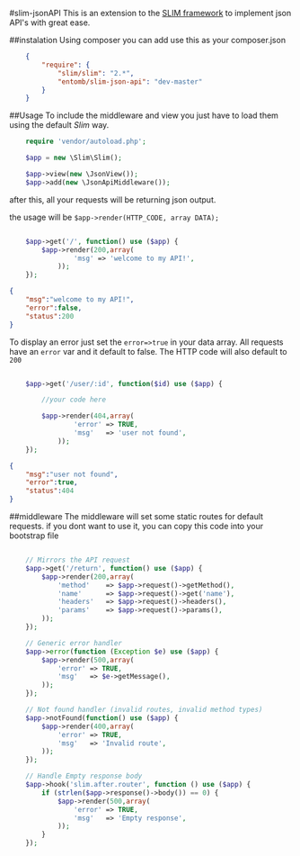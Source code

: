 #slim-jsonAPI
This is an extension to the [SLIM framework](https://github.com/codeguy/Slim) to implement json API's with great ease.

##instalation
Using composer you can add use this as your composer.json

```json
    {
        "require": {
            "slim/slim": "2.*",
            "entomb/slim-json-api": "dev-master"
        }
    }

```

##Usage
To include the middleware and view you just have to load them using the default _Slim_ way.

```php
    require 'vendor/autoload.php';

    $app = new \Slim\Slim();

    $app->view(new \JsonView());
    $app->add(new \JsonApiMiddleware());
```

after this, all your requests will be returning json output.

the usage will be `$app->render(HTTP_CODE, array DATA);`

```php

    $app->get('/', function() use ($app) {
        $app->render(200,array(
                'msg' => 'welcome to my API!',
            ));
    });

```
```json
{
    "msg":"welcome to my API!",
    "error":false,
    "status":200
}

```


To display an error just set the `error=>true` in your data array.
All requests have an `error` var and it default to false.
The HTTP code will also default to `200`

```php

    $app->get('/user/:id', function($id) use ($app) {

        //your code here

        $app->render(404,array(
                'error' => TRUE,
                'msg'   => 'user not found',
            ));
    });

```
```json
{
    "msg":"user not found",
    "error":true,
    "status":404
}

```


##middleware
The middleware will set some static routes for default requests.
if you dont want to use it, you can copy this code into your bootstrap file

```php

    // Mirrors the API request
    $app->get('/return', function() use ($app) {
        $app->render(200,array(
            'method'    => $app->request()->getMethod(),
            'name'      => $app->request()->get('name'),
            'headers'   => $app->request()->headers(),
            'params'    => $app->request()->params(),
        ));
    });

    // Generic error handler
    $app->error(function (Exception $e) use ($app) {
        $app->render(500,array(
            'error' => TRUE,
            'msg'   => $e->getMessage(),
        ));
    });

    // Not found handler (invalid routes, invalid method types)
    $app->notFound(function() use ($app) {
        $app->render(400,array(
            'error' => TRUE,
            'msg'   => 'Invalid route',
        ));
    });

    // Handle Empty response body
    $app->hook('slim.after.router', function () use ($app) {
        if (strlen($app->response()->body()) == 0) {
            $app->render(500,array(
                'error' => TRUE,
                'msg'   => 'Empty response',
            ));
        }
    });


```
